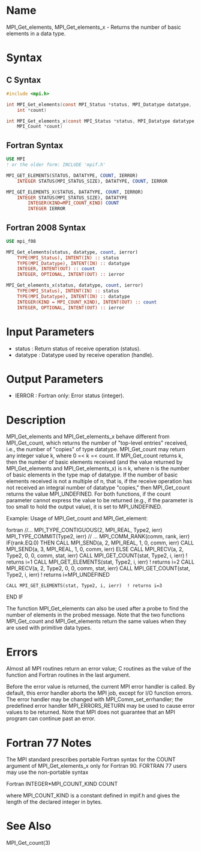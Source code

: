 # Name

MPI_Get_elements, MPI_Get_elements_x - Returns the number of basic
elements in a data type.

# Syntax

## C Syntax

```c
#include <mpi.h>

int MPI_Get_elements(const MPI_Status *status, MPI_Datatype datatype,
    int *count)

int MPI_Get_elements_x(const MPI_Status *status, MPI_Datatype datatype,
    MPI_Count *count)
```


## Fortran Syntax

```fortran
USE MPI
! or the older form: INCLUDE 'mpif.h'

MPI_GET_ELEMENTS(STATUS, DATATYPE, COUNT, IERROR)
    INTEGER	STATUS(MPI_STATUS_SIZE), DATATYPE, COUNT, IERROR

MPI_GET_ELEMENTS_X(STATUS, DATATYPE, COUNT, IERROR)
    INTEGER	STATUS(MPI_STATUS_SIZE), DATATYPE
        INTEGER(KIND=MPI_COUNT_KIND) COUNT
        INTEGER IERROR
```


## Fortran 2008 Syntax

```fortran
USE mpi_f08

MPI_Get_elements(status, datatype, count, ierror)
    TYPE(MPI_Status), INTENT(IN) :: status
    TYPE(MPI_Datatype), INTENT(IN) :: datatype
    INTEGER, INTENT(OUT) :: count
    INTEGER, OPTIONAL, INTENT(OUT) :: ierror

MPI_Get_elements_x(status, datatype, count, ierror)
    TYPE(MPI_Status), INTENT(IN) :: status
    TYPE(MPI_Datatype), INTENT(IN) :: datatype
    INTEGER(KIND = MPI_COUNT_KIND), INTENT(OUT) :: count
    INTEGER, OPTIONAL, INTENT(OUT) :: ierror
```


# Input Parameters

* status : Return status of receive operation (status).
* datatype : Datatype used by receive operation (handle).

# Output Parameters

* IERROR : Fortran only: Error status (integer).

# Description

MPI_Get_elements and MPI_Get_elements_x behave different from
MPI_Get_count, which returns the number of "top-level entries"
received, i.e., the number of "copies" of type datatype. MPI_Get_count
may return any integer value k, where 0 =< k =< count. If
MPI_Get_count returns k, then the number of basic elements received (and
the value returned by MPI_Get_elements and MPI_Get_elements_x) is n
k, where n is the number of basic elements in the type map of datatype.
If the number of basic elements received is not a multiple of n, that
is, if the receive operation has not received an integral number of
datatype "copies," then MPI_Get_count returns the value MPI_UNDEFINED.
For both functions, if the count parameter cannot express the value to
be returned (e.g., if the parameter is too small to hold the output
value), it is set to MPI_UNDEFINED.

Example: Usage of MPI_Get_count and MPI_Get_element:

fortran
//...
MPI_TYPE_CONTIGUOUS(2, MPI_REAL, Type2, ierr)
MPI_TYPE_COMMIT(Type2, ierr)
//      ...
MPI_COMM_RANK(comm, rank, ierr)
IF(rank.EQ.0) THEN
    CALL MPI_SEND(a, 2, MPI_REAL, 1, 0, comm, ierr)
    CALL MPI_SEND(a, 3, MPI_REAL, 1, 0, comm, ierr)
ELSE
    CALL MPI_RECV(a, 2, Type2, 0, 0, comm, stat, ierr)
    CALL MPI_GET_COUNT(stat, Type2, i, ierr)     ! returns i=1
    CALL MPI_GET_ELEMENTS(stat, Type2, i, ierr)  ! returns i=2
    CALL MPI_RECV(a, 2, Type2, 0, 0, comm, stat, ierr)
    CALL MPI_GET_COUNT(stat, Type2, i, ierr) ! returns i=MPI_UNDEFINED

    CALL MPI_GET_ELEMENTS(stat, Type2, i, ierr)  ! returns i=3
END IF


The function MPI_Get_elements can also be used after a probe to find the
number of elements in the probed message. Note that the two functions
MPI_Get_count and MPI_Get_elements return the same values when they are
used with primitive data types.

# Errors

Almost all MPI routines return an error value; C routines as the value
of the function and Fortran routines in the last argument.

Before the error value is returned, the current MPI error handler is
called. By default, this error handler aborts the MPI job, except for
I/O function errors. The error handler may be changed with
MPI_Comm_set_errhandler; the predefined error handler MPI_ERRORS_RETURN
may be used to cause error values to be returned. Note that MPI does not
guarantee that an MPI program can continue past an error.

# Fortran 77 Notes

The MPI standard prescribes portable Fortran syntax for the COUNT
argument of MPI_Get_elements_x only for Fortran 90. FORTRAN 77 users may
use the non-portable syntax

Fortran
INTEGER*MPI_COUNT_KIND COUNT


where MPI_COUNT_KIND is a constant defined in mpif.h and gives the
length of the declared integer in bytes.

# See Also

MPI_Get_count(3)
